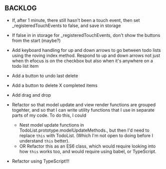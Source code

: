 ## BACKLOG

* If, after 1 minute, there still hasn't been a touch event, then set _registeredTouchEvents to false, and save in storage
* If false in in storage for _registeredTouchEvents, don't show the buttons from the start (maybe?)
* Add keyboard handling for up and down arrows to go between todo lists using the roving index method. Respond to up and down arrows not just when th efocus is on the checkbox but also when it's anywhere on a todo list item
* Add a button to undo last delete
* Add a button to delete X completed items
* Add drag and drop

* Refactor so that model update and view render functions are grouped togehter, and so that I can write utility functions that I use in separate parts of my code. To do this, I could
  * Nest model update functions in TodoList.prototype.modelUpdateMethods., but then I'd need to replace `this` with TodoList. (Which I'm not open to doing before I understand `this` better).
  * OR Refactor this as an ES6 class, which would require looking into how `this` works too, and would require using babel, or TypeScript.
* Refactor using TypeScript!!!
